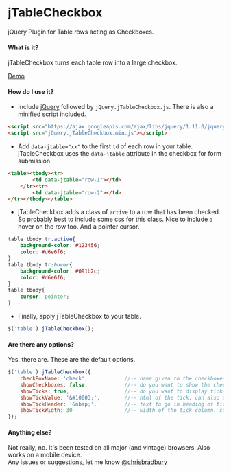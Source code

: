 jTableCheckbox
==============

jQuery Plugin for Table rows acting as Checkboxes.
#### What is it?
jTableCheckbox turns each table row into a large checkbox.  
  
[Demo](http://jtablecheckbox.chrisbradbury.net "jTableCheckbox Demo")
#### How do I use it?
* Include [jQuery](http://jquery.com/ "jQuery") followed by `jQuery.jTableCheckbox.js`. There is also a minified script included.
```html
<script src="https://ajax.googleapis.com/ajax/libs/jquery/1.11.0/jquery.min.js"></script>
<script src="jQuery.jTableCheckbox.min.js"></script>
```
* Add `data-jtable="xx"` to the first `td` of each row in your table. jTableCheckbox uses the `data-jtable` attribute in the checkbox for form submission.
```html
<table><tbody><tr>
        <td data-jtable="row-1"></td>
    </tr><tr>
        <td data-jtable="row-2"></td>
</tr></tbody></table>
```
* jTableCheckbox adds a class of `active` to a row that has been checked. So probably best to include some css for this class. Nice to include a hover on the row too. And a pointer cursor.
```css
table tbody tr.active{
    background-color: #123456;
    color: #d6e6f6;
}
table tbody tr:hover{
    background-color: #091b2c;
    color: #d6e6f6;
}
table tbody{
    cursor: pointer;
}
```
* Finally, apply jTableCheckbox to your table.
```javascript
$('table').jTableCheckbox();
```
#### Are there any options?
Yes, there are. These are the default options.
```javascript
$('table').jTableCheckbox({
    checkBoxName: 'check',            //-- name given to the checkboxes ie name="check[]"
    showCheckboxes: false,            //-- do you want to show the checkboxes in the table?
    showTicks: true,                  //-- do you want to display ticks in a far left column for selected rows?
    showTickValue: '&#10003;',        //-- html of the tick. can also accept <i class="icon-*"></i>
    showTickHeader: '&nbsp;',         //-- text to go in heading of tick column
    showTickWidth: 30                 //-- width of the tick column. stops it collapsing
});
```
#### Anything else?
Not really, no. It's been tested on all major (and vintage) browsers. Also works on a mobile device.  
Any issues or suggestions, let me know [@chrisbradbury](https://twitter.com/chrisbradbury, "Twitter chrisbradbury")
